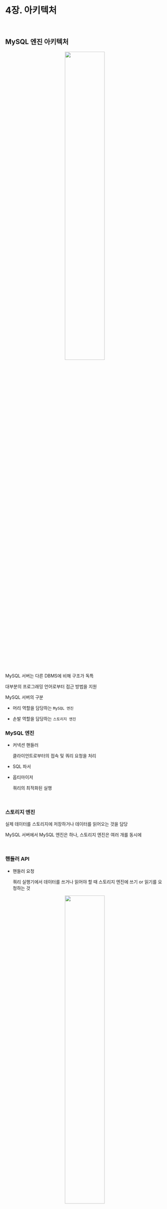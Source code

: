 # 4장. 아키텍처



<br>

## MySQL 엔진 아키텍처

<p align="center"><img src="./images/4_1.png" width="50%"></p>


MySQL 서버는 다른 DBMS에 비해 구조가 독특

대부분의 프로그래밍 언어로부터 접근 방법을 지원

MySQL 서버의 구분

- 머리 역할을 담당하는 `MySQL 엔진`

- 손발 역할을 담당하는 `스토리지 엔진`

### MySQL 엔진

- 커넥션 핸들러

    클라이언트로부터의 접속 및 쿼리 요청을 처리

- SQL 파서

- 옵티마이저

    쿼리의 최적화된 실행

<br>

### 스토리지 엔진

실제 데이터를 스토리지에 저장하거나 데이터를 읽어오는 것을 담당

MySQL 서버에서 MySQL 엔진은 하나, 스토리지 엔진은 여러 개를 동시에

<br>

### 핸들러 API

- 핸들러 요청

    쿼리 실행기에서 데이터를 쓰거나 읽어야 할 때 스토리지 엔진에 쓰기 or 읽기를 요청하는 것

<p align="center"><img src="./images/4_2.png" width="50%"></p>

핸들러 API를 통해 얼마나 많은 데이터(레코드) 작업이 있었는지 확인 가능

<br>

### MySQL 스레딩 구조

<p align="center"><img src="./images/4_3.png" width="80%"></p>

MySQL 서버는 프로세스 기반이 아니라 스레드 기반으로 작동


<br>

### 포그라운드 스레드

MySQL 서버에 접속하면 요청을 처리해줄 스레드를 생성해 클라이언트에게 할당 

DBMS 앞단에서 사용자(클라이언트)와 통신하기에 포그라운드 스레드(사용자 스레드)

<br>

데이터를 MySQL의 데이터 버퍼나 캐시로부터 가져오거나, 없는 경우 직접 디스크의 데이터나 인덱스 파일로부터 데이터를 읽어와서 각 클라이언트 사용자가 요청하는 쿼리 문장을 처리

<br>

최소 MySQL 서버에 접속된 클라이언트 수만큼 존재

작업을 마치고 커넥션 종료 -> 커넥션 담당 스레드는 스레드 캐시로

<br>




MyISAM 테이블은 디스크 쓰기까지 포그라운드 스레드가 처리

InnoDB 테이블은 데이터 버퍼나 캐시까지만 포그라운드 스레드가 처리

<br>

### 백그라운드 스레드

InnoDB는 여러 가지 작업이 백그라운드로 처리

- 인서트 버퍼를 병합

- 로그를 디스크로 기록(중요)

- InnoDB 버퍼 풀의 데이터를 디스크에 기록(중요)

- 데이터를 버퍼로 읽어옴

- 잠금이나 데드락을 모니터링

<br>

InnoDB에서 데이터를 읽는 작업은 포그라운드 스레드에서 처리되기 때문에 읽기 스레드는 많이 설정할 필요 X

쓰기 스레드는 아주 많은 작업을 백그라운드로 처리하기 때문에 충분히 설정해야 함

<br>

쓰기 작업은 지연되어 처리될 수 있지만 읽기 작업은 절대 지연될 수 없음

<br>

### 메모리 할당 및 사용 구조

<p align="center"><img src="./images/4_4.png" width="60%"></p>

MySQL에서 사용되는 메모리 공간

- 글로벌 메모리

- 로컬 메모리

### 글로벌 메모리

MySQL 서버가 시작되면서 운영체제로부터 할당

스레드 수와 무관하게 하나의 메모리 공간만 할당

#### 대표적인 글로벌 메모리

- 테이블 캐시

- InnoDB 버퍼 풀

- InnoDB 어댑티브 해시 인덱스

- InnoDB 리두 로그 버퍼

<br>

### 로컬 메모리

클라이언트 스레드가 쿼리를 처리하는 데 사용하는 메모리 영역

각 클라이언트 스레드 별로 독립적으로 할당, 절대 공유되지 않음


#### 대표적인 로컬 메모리

- 정렬 버퍼

- 조인 버퍼

- 바이너리 로그 캐시

- 네트워크 버퍼

<br>

### 플러그인 스토리지 엔진 모델

<p align="center"><img src="./images/4_5.png" width="80%"></p>

MySQL의 독특한 구조 중 대표적인 것이 플러그인 모델

<br>

<p align="center"><img src="./images/4_6.png" width="100%"></p>

쿼리의 실행 과정 중 거의 `대부분의 작업이 MySQL 엔진`에서 처리되고 마지막 `데이터 읽기/쓰기 작업이 스토리지 엔진`에 의해 처리

<br>

MySQL 엔진은 사람 역할 / 스토리지 엔진은 자동차 역할

MySQL 엔진이 스토리지 엔진을 조정하기 위해 `핸들러`를 사용 

<br>

```
하나의 쿼리 작업은 여러 하위 작업으로 나뉘는데, 각 하위 작업이 MySQL 엔진 영역에서 처리되는지 스토리지 엔진 영역에서 처리되는지 알아야 한다.
```

### 스토리지 엔진

<p align="center"><img src="./images/4_7.png" width="100%"></p>

Supprot 컬럼의 값 4가지

- YES : 해당 스토리지 엔진이 포함, 사용 가능 상태로 활성화

- DEFAULT : 필수 스토리지 엔진

- NO : 포함되지 않음, 사용하기 위해서는 서버를 다시 빌드(컴파일)해야 함

- DISABLED : 포함 But, 비활성화

<br>

#### 컴포넌트

플러그인 아키텍처를 대체하기 위해 컴포넌트 아키텍처를 지원

<br>

### 쿼리 실행 구조

<p align="center"><img src="./images/4_8.png" width="70%"></p>

#### 쿼리 파서

사용자 요청으로 들어온 쿼리 문장을 토큰(MySQL이 인식할 수 있는 최소 단위)으로 분리해 트리 형태의 구조로 만들어 내는 작업

#### 전처리기

파서 트리를 기반으로 쿼리 문장에 구조적인 문제점이 있는지 확인

토큰을 테이블, 칼럼 이름 등에 매핑해서 해당 객체의 존재 여부와 접근 권한을 확인하는 과정

#### 옵티마이저

쿼리 문장을 저렴한 비용으로 가장 빠르게 처리할지를 결정하는 역할

DBMS의 두뇌


#### 실행 엔진

실행 엔진과 핸들러는 손과 발

예를 들어, 옵티마이저가 GROUP BY를 처리하기 위해 임시 테이블을 사용하기로 결정했다면

1. 실행 엔진이 핸들러에게 임시 테이블을 만들라고 요청

2. 실행 엔진은 WHERE 절에 일치하는 레코드를 읽어오라고 핸들러에게 요청

3. 읽어온 레코드들을 1번에서 준비한 임시 테이블로 저장하라고 다시 핸들러에게 요청

4. 데이터가 준비된 임시 테이블에서 필요한 방식으로 데이터를 읽어오라고 다시 핸들러에게 요청

5. 최종적으로 실행 엔진은 결과를 사용자나 다른 모듈로 넘김

`즉, 실행 엔진은 계획대로 각 핸들러에게 요청해서 받은 결과를 또 다른 핸들러 요청의 입력으로 연결하는 역할을 수행`

#### 핸들러(스토리지 엔진)

MySQL 실행 엔진의 요청에 따라 데이터를 디스크로 저장하고 디스크로 읽어 오는 역할을 담당

<br>

### 쿼리 캐시

쿼리 캐시는 빠른 응답을 필요로 하는 웹 기반 응용 프로그램에서 중요한 역할

SQL 실행 결과를 메모리에 캐시하고 동일 SQL 쿼리가 실행되면 즉시 결과를 반환

하지만, 테이블의 데이터가 변경되면 모두 삭제해야 하기 때문에 MySQL 8.0으로 올라오면서 기능이 완전 제거

<br>

### 스레드 풀

MySQL 서버의 CPU가 제한된 개수의 스레드 처리에만 집중할 수 있게 해서 서버의 자원 소모를 줄이는 것이 목적

동시에 실행 중인 스레드들을 CPU가 최대한 잘 처리해낼 수 있는 수준으로 줄여서 빨리 처리하게 하는 기능

<BR>

### 트랜잭션 지원 메타 데이터

테이블의 구조 정보와 스토어드 프로그램 등의 정보를 데이터 딕셔너리 또는 메타데이터라고 함

8.0 버전부터는 관련 정보를 InnoDB의 테이블에 저장

## InnoDB 스토리지 엔진 아키텍처

<p align="center"><img src="./images/4_9.png" width="100%"></p>

InnoDB는 MySQL 스토리지 엔진 중 거의 유일하게 레코드 기반 잠금을 제공하며, 높은 동시성 처리와 안정적이며 성능이 뛰어남

<br>

### 프라이머리 키에 의한 클러스터링

InnoDB의 모든 테이블은 기본적으로 프라이머리 키를 기준으로 클러스터링되어 저장

즉, 프라이머리 키 값의 순서대로 디스크에 저장

프라이머리 키가 클러스터링 인덱스이기 때문에 프라이머리 키를 이용한 레인지 스캔은 상당히 빠름

쿼리의 실행 계획에서 프라이머리 키는 다른 보조 인덱스에 비해 비중이 높게 설정

<br>

MyISAM 스토리지 엔진에서는 클러스터링 키를 지원하지 않음

<br>

### 외래 키 지원

외래 키 지원은 InnoDB 스토리지 엔진에서만 지원

부모 테이블과 자식 테이블 모두 해당 칼럼에 인덱스 생성이 필요하고, 변경 시 데이터 체크 작업이 필요하므로 잠금이 여러 테이블로 전파되고 데드락이 발생할 수 있기에 주의

foreign_key_checks 변수로 외래 키 체크 작업을 켜고 끌 수 있음

<br>

### MVCC(Multi Version Concurrency Control)

레코드 레벨의 트랜잭션을 지원하는 DBMS가 제공하는 기능

MVCC의 목적은 잠금을 사용하지 않는 일관된 읽기 제공

InnoDB는 언두 로그를 이용해 이 기능을 구현


<p align="center"><img src="./images/4_10.png" width="80%"></p>


<p align="center"><img src="./images/4_11.png" width="70%"></p>


<p align="center"><img src="./images/4_12.png" width="70%"></p>

UPDATE 문장이 실행되면 커밋 실행 여부와 관계 없이 버퍼 풀은 새로운 값인 경기로 업데이트

디스크의 데이터 파일에는 체크포인트나 InnoDB의 Write 스레드에 의해 새로운 값으로 업데이트되거나 아닐 수도 있음

아직 COMMIT이나 ROLLBACK이 되지 않은 상태에서 다른 사용자가 작업 중인 레코드를 조회한다면 어디에 있는 데이터를 조회할까?

```
mysql> SELECT * FROM member WHERE m_id=12;
```
<p align="center"><img src="./images/4_13.png" width="70%"></p>

```
먼저 COMMIT과 ROLLBACK을 이해하려면 TRANSACTION 진행 과정에 대해서 알아야 함

COMMIT

보류중인 모든 데이터 변경사항을 영구적으로 적용. 현재 트랜잭션 종료

ROLLBACK

보류중인 모든 데이터 변경사항을 폐기. 현재 트랜잭션 종료, 직전 커밋 직후의 단계로 회귀(되돌아가기)

전체 트랜잭션을 롤백함

SAVEPOINT

ROLLBACK 할 포인트 지정(세이브포인트).
```

<br>

다시 위의 질문으로 돌아가 답을 한다면, MySQL 서버의 시스템 변수(transaction_isolation)에 설정된 격리 수준에 따라 다름

격리 수준이 READ_UNCOMMITED인 경우 버퍼 풀이 가지고 있는 변경된 데이터를 읽어서 반환

READ_COMMITED거나 그 이상의 격리 수준인 경우 변경되기 이전의 내용을 보관하고 있는 언두 영역의 데이터를 반환

`해당 과정을 DBMS에서 MVCC라고 표현`

`즉, 하나의 레코드(회원 번호가 12인 레코드)에 대해 2개의 버전이 유지되고, 필요에 따라 어느 데이터가 보여지는지 여러 가지 상황에 따라 달라지는 구조`

<br>

### 잠금 없는 일관된 읽기(Non-Locking Consistent Read)

InnoDB는 MVCC 기술을 이용해 잠금을 걸지 않고 읽기 작업을 수행

```
## 잠금이란?

여러 사용자가 동시에 데이터베이스를 변경할 때 잠금은 충돌을 방지하고 일관된 상태를 유지하는 것
```

특정 사용자가 레코드를 변경하고 아직 커밋을 수행하지 않았다고 하더라도 이 변경 트랜잭션이 다른 사용자의 SELECT 작업을 방해하지 않음

이럴 때 언두 로그를 사용

오랜 시간 동안 활성 상태인 트랜잭션으로 인해 서버가 느려지는 문제가 있는데 이런 일관된 읽기를 위해 언두 로그를 삭제하지 않고 유지해야 되기 때문에 발생하는 문제

```
MVCC가 적합한 경우:

데이터 읽기 작업이 많은 경우: MVCC는 데이터 읽기 작업에 영향을 거의 미치지 않기 때문에 데이터 읽기 작업이 많은 경우에 적합합니다.

데이터 변경 작업이 빈번하지 않은 경우: MVCC는 데이터 변경 작업에 잠금이 필요하지 않지만, 변경 작업이 빈번할 경우 성능 저하를 초래할 수 있습니다.


MVCC가 적합하지 않은 경우:

데이터 변경 작업이 빈번한 경우: MVCC는 데이터 변경 작업에 잠금이 필요하지 않지만, 변경 작업이 빈번할 경우 성능 저하를 초래할 수 있습니다.

저장 공간이 부족한 경우: MVCC는 여러 버전의 데이터를 저장하기 때문에 저장 공간이 부족한 경우 적합하지 않습니다.
```

<br>


### 자동 데드락 감지

Inno DB는 잠금이 교착 상태에 빠지지 않았는지 확인하기 위해 잠금 대기 목록을 그래프 형태로 관리

데드락 감지 스레드가 주기적으로 잠금 대기 그래프를 검사해 교착 상태에 빠진 트랜잭션들을 찾아서 그 중에 하나를 강제 종료

어느 트랜잭션을 먼저 강제 종료할 것인지는 트랜잭션의 언두 로그 양이며, 더 적게 가진 트랜잭션이 롤백의 대상

innodb_table_locks 시스템 변수를 활성화하면 InnoDB 내부 레코드 잠금 뿐 아니라 테이블 레벨의 잠금까지 감지할 수 있음

<br>

동시 처리 스레드가 많아지거나 트랜잭션이 가진 잠금의 개수가 많아지면 데드락 감지 스레드가 느려짐

<br>

### 자동화된 장애 복구

InnoDB에는 손실이나 장애로부터 데이터를 보호하기 위한 여러 가지 메커니즘이 탑재

이런 매커니즘을 이용해 MySQL 서버가 시작될 때 완료되지 못한 트랜잭션이나 일부만 기록된 데이터 페이지 등에 대한 복구 작업이 자동으로 진행

<br>

InnoD 스토리지 엔진은 매우 견고해서 데이터 파일이 손상되거나 MySQL 서버가 시작되는 못하는 경우는 거의 없음

하지만, 디스크나 서버 하드웨어 이슈로 자동 복구를 못하는 경우 복구하기 쉽지 않음

<br>

이때는 innodb_force_recovery 시스템 변수를 설정해서 서버를 시작해야 함

1. InnoDB의 로그 파일이 손상됐다면 6으로 설정하고 MySQL 서버를 가동

2. 테이블의 데이터 파일이 손상됐다면 1로 설정하고 MySQL 서버를 가동

3. 어떤 부분이 문제인지 알 수 없다면 1 ~ 6까지 변경하면서 MySQL을 재시작

<br>

### InnoDB 버퍼 풀

InnoDB 스토리지 엔진에서 가장 핵심적인 부분

디스크의 데이터 파일이나 인덱스 정보를 메모리에 캐시해두는 공간

쓰기 작업을 지연시켜 일괄 작업으로 처리할 수 있게 해주는 버퍼 역할도 같이

<br>

일반적인 애플리케이션에서는 INSERT, UPDATE, DELETE처럼 데이터를 변경하는 쿼리는 데이터 파일의 레코드를 변경하기에 랜덤한 디스크 작업을 발생 시킴

하지만, 버퍼 풀이 이런 변경된 데이터를 모아서 처리하면 랜덤한 디스크 작업의 횟수를 줄일 수 있음

<br>

### 버퍼 풀의 크기 설정

운영체제와 각 클라이언트 스레드가 사용할 메모리를 고려해서 설정

처음으로 MySQL 서버를 준비한다면 다음과 같이 권장

1. 운영체제의 전체 메모리 공간이 8GB 미만이라면 50% 정도만 버퍼풀로 설정

2. 메모리 공간이 그 이상이라면 50% 이상으로 점점 올려가면서 최적점을 찾기

3. 50GB 이상이라면 15GB에서 30GB를 뺀 나머지를 버퍼 풀로 할당

<br>

innodb_buffer_pool_size 시스템 변수로 크기를 설정 가능하며, 동적으로 크기 확장 가능

크리티컬한 변경이기에 서버가 한가한 시점에 하는 것이 좋음

크기를 줄이는 작업은 서비스 영향도가 매우 크므로 가능하면 하지 않는 것이 좋음

<br>

### 버퍼 풀의 구조

버퍼 풀을 페이지 크기(innodb_page_size)의 조각으로 쪼개어 엔진이 데이터를 필요로 할 때 해당 데이터 페이지를 읽어서 각 조각에 저장

페이지 크기 조각을 관리하기 위한 3가지 자료 구조

1. LRU(Least Recently Used) 리스트

2. Flush 리스트

3. Free 리스트

```
## LRU 자료구조란 무엇일까요?

LRU는 "Least Recently Used"의 약자로, 최근에 가장 오랫동안 사용하지 않은 데이터를 제거하는 자료구조입니다. 캐시 메모리와 같은 제한된 공간에서 데이터를 효율적으로 관리할 때 유용하게 사용됩니다.


## LRU 자료구조의 작동 방식

LRU 자료구조는 다음과 같은 방식으로 작동합니다.

데이터 삽입: 새로운 데이터가 LRU 자료구조에 삽입될 때, 가장 최근에 사용된 데이터의 위치 바로 뒤에 추가됩니다.

데이터 접근: 이미 LRU 자료구조에 존재하는 데이터에 접근할 때, 해당 데이터를 가장 최근에 사용된 위치로 이동시킵니다.

데이터 제거: LRU 자료구조에 공간이 부족할 때, 가장 오랫동안 사용되지 않은 데이터가 제거됩니다.


## LRU 자료구조의 구현

LRU 자료구조는 일반적으로 다음과 같은 두 가지 방법으로 구현됩니다.

연결 리스트: 데이터를 연결 리스트로 연결하고, 최근에 사용된 데이터 순서대로 연결 리스트를 유지합니다.

해시 테이블: 데이터를 해시 테이블에 저장하고, 각 데이터의 사용 시간 정보를 함께 저장합니다.
```

<p align="center"><img src="./images/4_14.png" width="50%"></p>

<br>

`InnoDB 스토리지 엔진에서 데이터를 찾는 과정`

1. 필요한 레코드가 저장된 데이터 페이지가 버퍼 풀에 있는지 검사

    1. InnoDB 어댑티브 해시 인덱스를 이용해 페이지를 검색

    2. 해당 테이블의 인덱스(B-Tree)를 이용해 버퍼 풀에서 페이지를 검색

    3. 버퍼 풀에 이미 데이터 페이지가 있었다면 해당 페이지의 포인터를 MRU(Most Recently Used) 방향으로 승급

2. 디스크에서 필요한 데이터 페이지를 버퍼 풀에 적재하고, 적재된 페이지에 대한 포인터를 LRU 헤더 부분에 추가

3. 버퍼 풀의 LRU 헤더 부분에 적재된 데이터 페이지가 실제로 읽히면 MRU 헤더 부분으로 이동

4. 버퍼 풀에 상주하는 데이터 페이지는 사용자 쿼리가 얼마나 최근에 접근했는지에 따라 나이가 부여되며, 오랫동안 사용되지 않으면 나이가 오래되고 해당 페이지는 버퍼 풀에서 제거

5. 필요한 데이터가 자주 접근됐다면 해당 페이지의 인덱스 키를 어댑티브 해시 인덱스에 추가


`즉, 버퍼 풀 내부에서 최근 접근 여부에 따라서 데이터 페이지는 서로 경쟁하면서 MRU, LRU로 이동`

<br>

플러시 리스트는 디스크로 동기화되지 않은 데이터를 가진 데이터 페이지의 변경 시점 기준의 페이지 목록을 관리

데이터 변경이 가해진 데이터 페이지는 플러시 리스트에 관리되고 특정 시점이 되면 디스크로 기록되야 함

데이터가 변경되면 InnoDB는 변경 내용을 리두 로그에 기록하고 버퍼 풀의 데이터 페이지에도 변경 내용을 반영

그래서 리두 로그의 각 엔트리는 특정 데이터 페이지와 연결

<br>

### 버퍼 풀과 리두 로그

버퍼 풀과 리두 로그는 매우 밀접한 관계

버퍼 풀은 DB 서버 성능 향상을 위해 데이터 캐시와 쓰기 버퍼링 두가지 용도

버퍼 풀의 메모리 공간만 단순히 늘리는 것은 데이터 캐시 기능만 향상시키는 것

`쓰기 버퍼링 기능까지 향상시키려면 버퍼 풀과 리두 로그와의 관계를 이해`해야 함

<br>

버퍼 풀은 전혀 변경되지 않은 클린 페이지와 함께 INSERT, UPDATE, DELETE 명령으로 변경된 데이터를 가진 더티 페이지도 가지고 있음

더티 페이지는 디스크와 메모리(버퍼 풀)의 데이터 상태가 다르기에 언젠가는 디스크에 기록되어야 함

하지만 더티 페이지는 버퍼 풀에 무한정 있을 수 없음

InnoDB에서 리두 로그는 1개 이상의 고정 크기 파일을 연결해서 순환 고리처럼 사용

즉, 데이터 변경이 계속 발생하면 리두 로그 파일에 기록됐던 로그 엔트리는 다시 새로운 로그 엔트리로 덮어 쓰임

```
MySQL에서 로그 엔트리란 무엇일까요?

MySQL에서 로그 엔트리는 서버 활동에 대한 기록입니다. 로그 엔트리에는 다음과 같은 정보가 포함됩니다.

날짜 및 시간: 로그 엔트리가 생성된 날짜와 시간
로그 수준: 로그 엔트리의 중요도 수준 (예: 정보, 경고, 오류)
사용자: 로그 엔트리를 생성한 사용자
클라이언트 주소: 로그 엔트리를 생성한 클라이언트의 IP 주소
쿼리: 실행된 SQL 쿼리
메시지: 로그 엔트리의 내용
```

<br>

```
언두 로그와 리두 로그는 똑같지 않습니다. 둘 다 데이터베이스 트랜잭션 관리에 사용되지만 역할과 작동 방식에서 차이점이 있습니다.

1. 역할

언두 로그: 트랜잭션 취소 시 필요한 데이터를 저장합니다.
리두 로그: 트랜잭션 커밋 시 필요한 데이터를 저장합니다.

2. 작동 방식

언두 로그:

트랜잭션 진행 중 변경된 데이터의 이전 값을 저장합니다.
트랜잭션 취소 시 언두 로그를 사용하여 데이터를 이전 상태로 되돌립니다.

리두 로그:

트랜잭션 진행 중 변경된 데이터의 변경 내용을 저장합니다.
트랜잭션 커밋 시 리두 로그를 사용하여 데이터를 영구적으로 저장합니다.
```


InnoDB는 전체 리두 로그 파일에서 재사용 가능한 공간과 재사용 불가능한 공간(활성 리두 로그)을 구분해서 관리

리두 로그 파일의 공간은 계속 순환되어 재사용되지만 매번 기록될 때마다 로그 포지션은 계속 증가된 값을 갖음(Log Sequnece Number : LSN)

<br>

InnoDB는 주기적으로 체크포인트 이벤트를 발생시켜 리두 로그와 버퍼 풀의 더티 페이지를 디스크로 동기화하는데 LSN이 활성 리두 로그 공간의 시작점

마지막 리두 로그 엔트리의 LSN - 가장 최근 체크포인트의 LSN = 체크포인트 에이지

<br>

버퍼 풀의 더티 페이지는 특정 리두 로그 엔트리와의 관계를 가지고, 체크포인트가 발생하면 체크포인트 LSN보다 작은 리두 로그 엔트리와 관련된 더티 페이지는 모두 디스크로 동기화

<br>

간단한 예제

1. 버퍼 풀이 100GB, 리두 로그 파일의 전체 크기가 100MB

2. 버퍼 풀이 100MB, 리두 로그 파일의 전체 크기가 100GB

1번의 경우 체크포인트 에이지가 최대 100MB, 데이터 페이지가 16KB라고 가정하면 허용 가능한 더티 페이지의 크기는 400MB

이 경우 버퍼 풀의 크기는 크지만 실제 쓰기 버퍼링 효과는 거의 미미

2번의 경우 400GB의 더티 페이지를 가질 수 있지만 버퍼 풀의 크기가 100MB이기에 최대 허용 가능 버퍼 페이지는 100MB

<br>

두가지 모두 좋은 설정은 아니며, 특히 2번은 버퍼 풀에 더티 페이지 비율이 너무 높은 상태에서 갑자기 버퍼 풀이 필요한 상황이 오면 매우 많은 더티 페이지를 한번에 기록해야 하는 상황이 있음

일반적으로 리두 로그는 변경 분만 가지고 있고, 버퍼 풀은 데이터 페이지를 통채로 가지기 때문에 리두 로그는 훨씬 작은 공간만 있으면 됨
